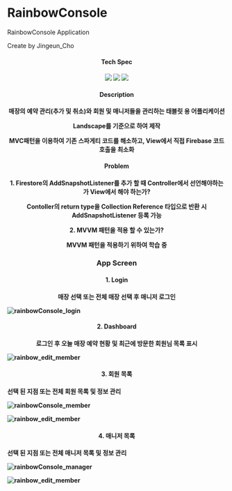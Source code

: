 # RainbowConsole
RainbowConsole Application

Create by Jingeun_Cho

<h4 align="center"> Tech Spec <h4>
<p align="center">
  <img src="https://img.shields.io/badge/Android-3DDC84?style=for-the-badge&logoColor=white&logo=android">
  <img src="https://img.shields.io/badge/Kotlin-7F52FF?style=for-the-badge&logoColor=white&logo=kotlin">
  <img src="https://img.shields.io/badge/Firebase-FFCA28?style=for-the-badge&logoColor=white&logo=firebase">
</p>
  
<h4 align="center"> Description <h4>
<p align="center"> 매장의 예약 관리(추가 및 취소)와 회원 및 매니저들을 관리하는 태블릿 용 어플리케이션 </p>
<p align="center"> Landscape를 기준으로 하여 제작 </p>
<p align="center"> MVC패턴을 이용하여 기존 스파게티 코드를 해소하고, View에서 직접 Firebase 코드 호출을 최소화</p>

<h4 align="center"> Problem <h4>
<p align="center"> 1. Firestore의 AddSnapshotListener를 추가 할 때 Controller에서 선언해야하는가 View에서 해야 하는가? </p> 
<p align="center"> Contoller의 return type을 Collection Reference 타입으로 반환 시 AddSnapshotListener 등록 가능 </p>
 
<p align="center"> 2. MVVM 패턴을 적용 할 수 있는가? </p> 
<p align="center"> MVVM 패턴을 적용하기 위하여 학습 중 </p>


<h3 align="center"> App Screen <h4>
<h4 align="center">1. Login <h4>
<p align="center">매장 선택 또는 전체 매장 선택 후 매니저 로그인</p>
  
![rainbowConsole_login](https://user-images.githubusercontent.com/91510708/178640289-633b0d52-9f54-4930-987d-2334db9d17b0.jpeg)

<h4 align="center">2. Dashboard<h4>
<p align="center">로그인 후 오늘 매장 예약 현황 및 최근에 방문한 회원님 목록 표시</p>
  
![rainbow_edit_member](https://user-images.githubusercontent.com/91510708/178640272-6ba516b1-c78a-48c9-8570-3d21029447f2.jpeg)

<h4 align="center">3. 회원 목록 <h4>
<p align="cenrer"> 선택 된 지점 또는 전체 회원 목록 및 정보 관리</p>
  
![rainbowConsole_member](https://user-images.githubusercontent.com/91510708/178640293-cbeda90d-d54e-439e-af63-a80fba84a469.jpeg)

![rainbow_edit_member](https://user-images.githubusercontent.com/91510708/178640272-6ba516b1-c78a-48c9-8570-3d21029447f2.jpeg)

<h4 align="center">4. 매니저 목록 <h4>
<p align="cenrer"> 선택 된 지점 또는 전체 매니저 목록 및 정보 관리</p>
  
![rainbowConsole_manager](https://user-images.githubusercontent.com/91510708/178640291-2ce5652d-d043-4f2e-aa9b-2dd938e6b950.jpeg)
  
![rainbow_edit_member](https://user-images.githubusercontent.com/91510708/178640272-6ba516b1-c78a-48c9-8570-3d21029447f2.jpeg)
